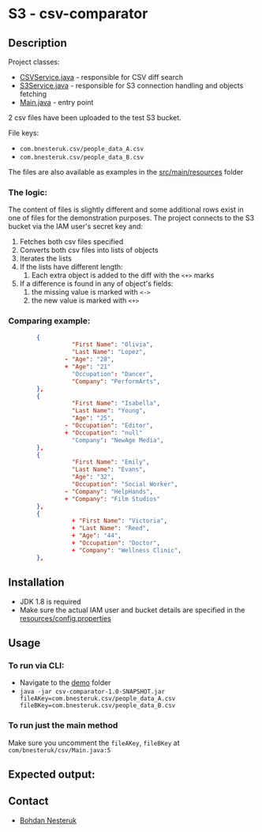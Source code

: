 # S3 - csv-comparator

## Description

Project classes: 

* [CSVService.java](src/main/java/com/bnesteruk/csv/CSVService.java) - responsible for CSV diff search
* [S3Service.java](src/main/java/com/bnesteruk/csv/S3Service.java) - responsible for S3 connection handling and objects fetching
* [Main.java](src/main/java/com/bnesteruk/csv/Main.java) - entry point 

2 csv files have been uploaded to the test S3 bucket. 

File keys: 
- `com.bnesteruk.csv/people_data_A.csv`
- `com.bnesteruk.csv/people_data_B.csv`

The files are also available as examples in the [src/main/resources](src/main/resources) folder

### The logic:

The content of files is slightly different and  some additional rows exist in one of files for the demonstration purposes.
The project connects to the S3 bucket via the IAM user's secret key and:

1. Fetches both csv files specified
2. Converts both csv files into lists of objects
3. Iterates the lists
4. If the lists have different length:
   1. Each extra object is added to the diff with the `<+>` marks
5. If a difference is found in any of object's fields:
   1. the missing value is marked with `<->`
   2. the new value is marked with `<+>`
  
### Comparing example: 

```json
        {                                       
                  "First Name": "Olivia",       
                  "Last Name": "Lopez",         
                - "Age": "28",                  
                + "Age": "21"                   
                  "Occupation": "Dancer",       
                  "Company": "PerformArts",     
        },                                      
        {                                       
                  "First Name": "Isabella",     
                  "Last Name": "Young",         
                  "Age": "25",                  
                - "Occupation": "Editor",       
                + "Occupation": "null"          
                  "Company": "NewAge Media",    
        },                                      
        {                                       
                  "First Name": "Emily",        
                  "Last Name": "Evans",         
                  "Age": "32",                  
                  "Occupation": "Social Worker",
                - "Company": "HelpHands",       
                + "Company": "Film Studios"
        },
        {
                  + "First Name": "Victoria",
                  + "Last Name": "Reed",
                  + "Age": "44",
                  + "Occupation": "Doctor",
                  + "Company": "Wellness Clinic",
        },

```







## Installation

* JDK 1.8 is required
* Make sure the actual IAM user and bucket details are specified in the  [resources/config.properties](src/main/resources/config.properties)




## Usage

### To run via CLI: 

* Navigate to the [demo](demo) folder 
* `java -jar csv-comparator-1.0-SNAPSHOT.jar fileAKey=com.bnesteruk.csv/people_data_A.csv fileBKey=com.bnesteruk.csv/people_data_B.csv`

### To run just the main method 

Make sure you uncomment the `fileAKey`, `fileBKey` at `com/bnesteruk/csv/Main.java:5`

## Expected output: 



## Contact

- [Bohdan Nesteruk](mailto:bohdan.nesteruk@gmail.com)